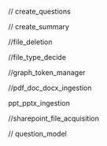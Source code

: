 // create_questions




// create_summary




//file_deletion


//file_type_decide


//graph_token_manager




//pdf_doc_docx_ingestion



ppt_pptx_ingestion



//sharepoint_file_acquisition








// question_model
